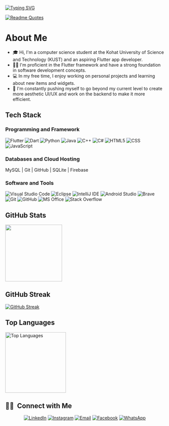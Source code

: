 
[![Typing SVG](https://readme-typing-svg.demolab.com?font=Fira+Code&duration=3000&pause=1000&color=F71111&center=true&vCenter=true&width=435&lines=Assalam+O+Aalaikom!;Hello!+There+%F0%9F%91%8B)](https://github.com/MuhammadArsalan-04)


[![Readme Quotes](https://quotes-github-readme.vercel.app/api?type=horizontal&theme=dark)](https://github.com/MuhammadArsalan-04)

# About Me

- 🎓 Hi, I'm a computer science student at the Kohat University of Science and Technology (KUST) and an aspiring Flutter app developer.
- 👨‍💻 I'm proficient in the Flutter framework and have a strong foundation in software development concepts.
- 💻 In my free time, I enjoy working on personal projects and learning about new items and widgets.
- 🌱 I'm constantly pushing myself to go beyond my current level to create more aesthetic UI/UX and work on the backend to make it more efficient.


## Tech Stack

### Programming and Framework

![Flutter](https://img.shields.io/badge/-Flutter-333333?style=flat&logo=flutter)
![Dart](https://img.shields.io/badge/-Dart-333333?style=flat&logo=dart)
![Python](https://img.shields.io/badge/-Python-333333?style=flat&logo=python)
![Java](https://img.shields.io/badge/-Java-333333?style=flat&logo=java)
![C++](https://img.shields.io/badge/-C++-333333?style=flat&logo=c%2B%2B)
![C#](https://img.shields.io/badge/-C%23-333333?style=flat&logo=c-sharp)
![HTML5](https://img.shields.io/badge/-HTML5-333333?style=flat&logo=html5)
![CSS](https://img.shields.io/badge/-CSS-333333?style=flat&logo=css3)
![JavaScript](https://img.shields.io/badge/-JavaScript-333333?style=flat&logo=javascript)



### Databases and Cloud Hosting

MySQL | Git | GitHub | SQLite | Firebase

### Software and Tools

![Visual Studio Code](https://img.shields.io/badge/-Visual%20Studio%20Code-333333?style=flat&logo=visual-studio-code)
![Eclipse](https://img.shields.io/badge/-Eclipse-333333?style=flat&logo=eclipse-ide)
![IntelliJ IDE](https://img.shields.io/badge/-IntelliJ%20IDE-333333?style=flat&logo=intellij-idea)
![Android Studio](https://img.shields.io/badge/-Android%20Studio-333333?style=flat&logo=android-studio)
![Brave](https://img.shields.io/badge/-Brave-333333?style=flat&logo=brave)
![Git](https://img.shields.io/badge/-Git-333333?style=flat&logo=git)
![GitHub](https://img.shields.io/badge/-GitHub-333333?style=flat&logo=github)
![MS Office](https://img.shields.io/badge/-MS%20Office-333333?style=flat&logo=microsoft-office)
![Stack Overflow](https://img.shields.io/badge/-Stack%20Overflow-333333?style=flat&logo=stackoverflow)


## GitHub Stats

<a href="https://github.com/MuhammadArsalan-04">
  <img height="180em" src="https://github-readme-stats.vercel.app/api?username=MuhammadArsalan-04&theme=buefy&show_icons=true" />
</a>

## GitHub Streak

[![GitHub Streak](https://streak-stats.demolab.com/?user=MuhammadArsalan-04&theme=default)](https://github.com/MuhammadArsalan-04)

## Top Languages

<a><img alt="Top Languages" src="https://github-readme-stats.vercel.app/api/top-langs/?username=MuhammadArsalan-04&langs_count=8&layout=compact&theme=react&hide_border=true&bg_color=1F222E&title_color=F85D7F&icon_color=F8D866&hide=Jupyter%20Notebook" height="192px"/></a>


## 🤝🏻 &nbsp;Connect with Me

<p align="center">
  <a href="https://www.linkedin.com/in/muhammad-arsalan-64a874233/" target="_blank"><img alt="LinkedIn" src="https://img.shields.io/badge/LinkedIn-Muhammad%20Arsalan-blue?style=flat-square&logo=linkedin"></a>
  <a href="https://instagram.com/muhammad_.arsalan?igshid=ZDc4ODBmNjlmNQ==" target="_blank"><img alt="Instagram" src="https://img.shields.io/badge/Instagram-muhammad_.arsalan-blue?style=flat-square&logo=instagram"></a>
  <a href="mailto:muhammadarsalan0404@gmail.com" target="_blank"><img alt="Email" src="https://img.shields.io/badge/Email-muhammadarsalan0404%40gmail.com-blue?style=flat-square&logo=gmail"></a>
  <a href="https://www.facebook.com/profile.php?id=100017869321263" target="_blank"><img alt="Facebook" src="https://img.shields.io/badge/Facebook-Muhammad%20Arsalan-blue?style=flat-square&logo=facebook"></a>
  <a href="https://wa.me/923490550592" target="_blank"><img alt="WhatsApp" src="https://img.shields.io/badge/WhatsApp-%2B923490550592-blue?style=flat-square&logo=whatsapp"></a>
</p>

<!--
**MuhammadArsalan-04/MuhammadArsalan-04** is a ✨ _special_ ✨ repository because its `README.md` (this file) appears on your GitHub profile.

Here are some ideas to get you started:

- 🔭 I’m currently working on ...
- 🌱 I’m currently learning ...
- 👯 I’m looking to collaborate on ...
- 🤔 I’m looking for help with ...
- 💬 Ask me about ...
- 📫 How to reach me: ...
- 😄 Pronouns: ...
- ⚡ Fun fact: ...
-->
